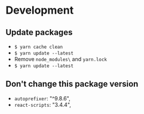 # Development

## Update packages

-   `$ yarn cache clean`
-   `$ yarn update --latest`
-   Remove `node_modules\` and `yarn.lock`
-   `$ yarn update --latest`

## Don't change this package version

-   `autoprefixer`: "^9.8.6",
-   `react-scripts`: "3.4.4",
